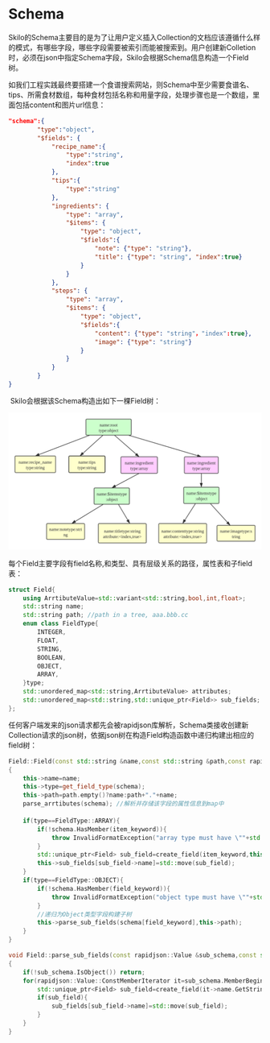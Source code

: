 # Schema

​	Skilo的Schema主要目的是为了让用户定义插入Collection的文档应该遵循什么样的模式，有哪些字段，哪些字段需要被索引而能被搜索到。用户创建新Colletion时，必须在json中指定Schema字段，Skilo会根据Schema信息构造一个Field树。

​	如我们工程实践最终要搭建一个食谱搜索网站，则Schema中至少需要食谱名、tips、所需食材数组，每种食材包括名称和用量字段，处理步骤也是一个数组，里面包括content和图片url信息：

```json
"schema":{
        "type":"object",
        "$fields": {
            "recipe_name":{
                "type":"string",
                "index":true
            },
            "tips":{
                "type":"string"
            },
            "ingredients": {
                "type": "array",
                "$items": {
                    "type": "object",
                    "$fields":{
                        "note": {"type": "string"},
                        "title": {"type": "string", "index":true}
                    }
                }
            },
            "steps": {
                "type": "array",
                "$items": {
                    "type": "object",
                    "$fields":{
                        "content": {"type": "string"，"index":true},
                        "image": {"type": "string"}
                    }
                }
            }
        }
}
```

​	Skilo会根据该Schema构造出如下一棵Field树：

![](https://github.com/demonatic/Image-Hosting/blob/master/Skilo/Skilo%20Schema.png)

​	每个Field主要字段有field名称,和类型、具有层级关系的路径，属性表和子field表：

```c++
struct Field{
    using ArrtibuteValue=std::variant<std::string,bool,int,float>;
    std::string name;
    std::string path; //path in a tree, aaa.bbb.cc
    enum class FieldType{
        INTEGER,
        FLOAT,
        STRING,
        BOOLEAN,
        OBJECT,
        ARRAY,
	}type;
    std::unordered_map<std::string,ArrtibuteValue> attributes;
    std::unordered_map<std::string,std::unique_ptr<Field>> sub_fields;
};
```

​	任何客户端发来的json请求都先会被rapidjson库解析，Schema类接收创建新Collection请求的json树，依据json树在构造Field构造函数中递归构建出相应的field树：

```c++
Field::Field(const std::string &name,const std::string &path,const rapidjson::Value &schema)
{
    this->name=name;
    this->type=get_field_type(schema);
    this->path=path.empty()?name:path+"."+name;
    parse_arrtibutes(schema); //解析并存储该字段的属性信息到map中

    if(type==FieldType::ARRAY){
        if(!schema.HasMember(item_keyword)){
            throw InvalidFormatException("array type must have \""+std::string(item_keyword)+"\" keyword");
        }
        std::unique_ptr<Field> sub_field=create_field(item_keyword,this->path,schema[item_keyword]); //递归为Array类型字段构建子树
        this->sub_fields[sub_field->name]=std::move(sub_field);
    }
    if(type==FieldType::OBJECT){
        if(!schema.HasMember(field_keyword)){
            throw InvalidFormatException("object type must have \""+std::string(field_keyword)+"\" keyword");
        }
        //递归为Object类型字段构建子树
        this->parse_sub_fields(schema[field_keyword],this->path);
    }
}
```

```c++
void Field::parse_sub_fields(const rapidjson::Value &sub_schema,const std::string &path)
{
    if(!sub_schema.IsObject()) return;
    for(rapidjson::Value::ConstMemberIterator it=sub_schema.MemberBegin();it!=sub_schema.MemberEnd();++it){
        std::unique_ptr<Field> sub_field=create_field(it->name.GetString(),path,it->value);
        if(sub_field){
            sub_fields[sub_field->name]=std::move(sub_field);
        }
    }
}
```

